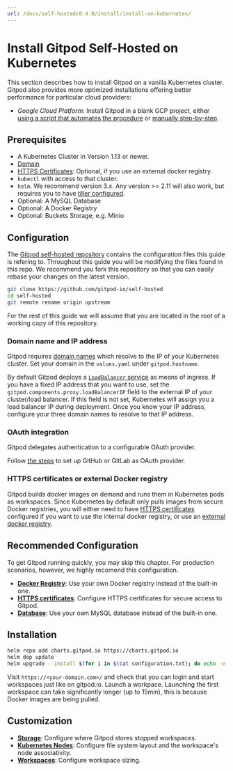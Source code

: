 ```yaml
---
url: /docs/self-hosted/0.4.0/install/install-on-kubernetes/
---
```


# Install Gitpod Self-Hosted on Kubernetes

This section describes how to install Gitpod on a vanilla Kubernetes cluster.
Gitpod also provides more optimized installations offering better performance for particular cloud providers:
* *Google Cloud Platform*: Install Gitpod in a blank GCP project, either [using a script that automates the procedure](../install-on-gcp-script/) or [manually step-by-step](../install-on-gcp-manual/).

## Prerequisites

- A Kubernetes Cluster in Version 1.13 or newer.
- [Domain](../domain)
- [HTTPS Certificates](../https-certs): Optional, if you use an external docker registry.
- `kubectl` with access to that cluster.
- `helm`. We recommend version 3.x. Any version >= 2.11 will also work, but requires you to have [tiller configured](../helm-2x/).
- Optional: A MySQL Database
- Optional: A Docker Registry
- Optional: Buckets Storage, e.g. Minio

## Configuration

The [Gitpod self-hosted repository](https://github.com/gitpod-io/self-hosted) contains the configuration files this guide is refering to.
Throughout this guide you will be modifying the files found in this repo.
We recommend you fork this repository so that you can easily rebase your changes on the latest version.

```bash
git clone https://github.com/gitpod-io/self-hosted
cd self-hosted
git remote rename origin upstream
```

For the rest of this guide we will assume that you are located in the root of a working copy of this repository.

### Domain name and IP address
Gitpod requires [domain names](../domain/) which resolve to the IP of your Kubernetes cluster.
Set your domain in the `values.yaml` under `gitpod.hostname`.

By default Gitpod deploys a [`LoadBalancer` service](https://kubernetes.io/docs/concepts/services-networking/service/#loadbalancer) as means of ingress.
If you have a fixed IP address that you want to use, set the `gitpod.components.proxy.loadBalancerIP` field to the external IP of your cluster/load balancer.
If this field is not set, Kubernetes will assign you a load balancer IP during deployment.
Once you know your IP address, configure your three domain names to resolve to that IP address.

### OAuth integration
Gitpod delegates authentication to a configurable OAuth provider.

Follow [the steps](../oauth/) to set up GitHub or GitLab as OAuth provider.

### HTTPS certificates or external Docker registry
Gitpod builds docker images on demand and runs them in Kubernetes pods as workspaces.
Since Kubernetes by default only pulls images from secure Docker registries,
you will either need to have [HTTPS certificates](../https-certs/) configured if you want to use the internal docker registry,
or use an [external docker registry](../docker-registry/).

## Recommended Configuration

To get Gitpod running quickly, you may skip this chapter.
For production scenarios, however, we highly recomend this configuration.

* [**Docker Registry**](../docker-registry/): Use your own Docker registry instead of the built-in one.
* [**HTTPS certificates**](../https-certs/): Configure HTTPS certificates for secure access to Gitpod.
* [**Database**](../database/): Use your own MySQL database instead of the built-in one.

## Installation

```bash
helm repo add charts.gitpod.io https://charts.gitpod.io
helm dep update
helm upgrade --install $(for i in $(cat configuration.txt); do echo -e "-f $i"; done) gitpod .
```

Visit `https://<your-domain.com>/` and check that you can login and start workspaces just like on gitpod.io.
Launch a workpace. Launching the first workspace can take significantly longer (up to 15min), this is because Docker images are being pulled.

## Customization

* [**Storage**](../storage/): Configure where Gitpod stores stopped workspaces.
* [**Kubernetes Nodes**](../nodes/): Configure file system layout and the workspace's node associativity.
* [**Workspaces**](../workspaces/): Configure workspace sizing.
